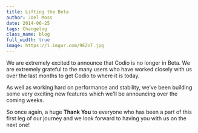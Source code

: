 ```yaml
---
title: Lifting the Beta
author: Joel Moss
date: 2014-06-25
tags: Changelog
class_name: blog
full_width: true
image: https://i.imgur.com/9EZoT.jpg
---
```


We are extremely excited to announce that Codio is no longer in Beta. We are extremely grateful to the many users who have worked closely with us over the last months to get Codio to where it is today.

As well as working hard on performance and stability, we've been building some very exciting new features which we'll be announcing over the coming weeks.

So once again, a huge **Thank You** to everyone who has been a part of this first leg of our journey and we look forward to having you with us on the next one!